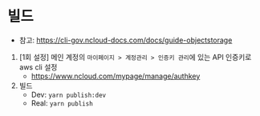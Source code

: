 # 빌드

- 참고: https://cli-gov.ncloud-docs.com/docs/guide-objectstorage

1. [1회 설정] 메인 계정의 `마이페이지 > 계정관리 > 인증키 관리`에 있는 API 인증키로 aws cli 설정
   - https://www.ncloud.com/mypage/manage/authkey
2. 빌드
   - Dev: `yarn publish:dev`
   - Real: `yarn publish`
